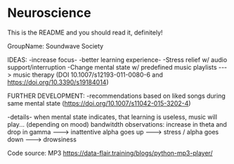 # Neuroscience

This is the README and you should read it, definitely!

GroupName: Soundwave Society

IDEAS:
-increase focus- -better learning experience-
-Stress relief w/ audio support/interruption
-Change mental state w/ predefined music playlists ---> music therapy (DOI 10.1007/s12193-011-0080-6 and https://doi.org/10.3390/s19184014)

FURTHER DEVELOPMENT:
-recommendations based on liked songs during same mental state (https://doi.org/10.1007/s11042-015-3202-4)


-details-
when mental state indicates, that learning is useless, music will play... (depending on mood) 
bandwitdth observations: increase in theta and drop in gamma ---> inattentive
                            alpha goes up ---> stress / alpha goes down ---> drowsiness


Code source: MP3 https://data-flair.training/blogs/python-mp3-player/